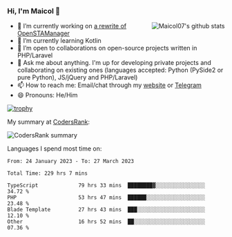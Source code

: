 ### Hi, I'm Maicol 👋
<img align="right" src="https://github-readme-stats.vercel.app/api?username=maicol07&count_private=true&count_private=true&show_icons=true" alt="Maicol07's github stats">

- 🔭 I’m currently working on [a rewrite of OpenSTAManager](https://github.com/Dasc3er/openstamanager/tree/rewrite)
- 🌱 I’m currently learning Kotlin
- 👯 I’m open to collaborations on open-source projects written in PHP/Laravel
- 💬 Ask me about anything. I'm up for developing private projects and collaborating on existing ones (languages accepted: Python (PySide2 or pure Python), JS/jQuery and PHP/Laravel)
- 📫 How to reach me: Email/chat through my [website](https://maicol07.it) or [Telegram](https://telegram.me/maicol07)
- 😄 Pronouns: He/Him

[![trophy](https://github-profile-trophy.vercel.app/?username=maicol07)](https://github.com/ryo-ma/github-profile-trophy)

My summary at [CodersRank](https://codersrank.io):

![CodersRank summary](https://cr-ss-service.azurewebsites.net/api/ScreenShot?widget=summary&username=maicol07&badges=3&show-avatar=true&style=--header-bg-color:%23000;--border-radius:16px)

Languages I spend most time on:
<!--START_SECTION:waka-->

```text
From: 24 January 2023 - To: 27 March 2023

Total Time: 229 hrs 7 mins

TypeScript             79 hrs 33 mins  ████████▓░░░░░░░░░░░░░░░░   34.72 %
PHP                    53 hrs 47 mins  ██████░░░░░░░░░░░░░░░░░░░   23.48 %
Blade Template         27 hrs 43 mins  ███░░░░░░░░░░░░░░░░░░░░░░   12.10 %
Other                  16 hrs 52 mins  ██░░░░░░░░░░░░░░░░░░░░░░░   07.36 %
```

<!--END_SECTION:waka-->
